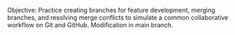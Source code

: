 Objective: Practice creating branches for feature development, merging branches, and resolving merge conflicts to simulate a common collaborative workflow on Git and GitHub.
Modification in main branch. 
